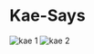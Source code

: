 # Kae-Says
![kae 1](https://user-images.githubusercontent.com/77683536/118263100-73460580-b4d3-11eb-9920-bbd1a8cf106d.png)
![kae 2](https://user-images.githubusercontent.com/77683536/118263104-74773280-b4d3-11eb-8571-d143c67740da.png)
